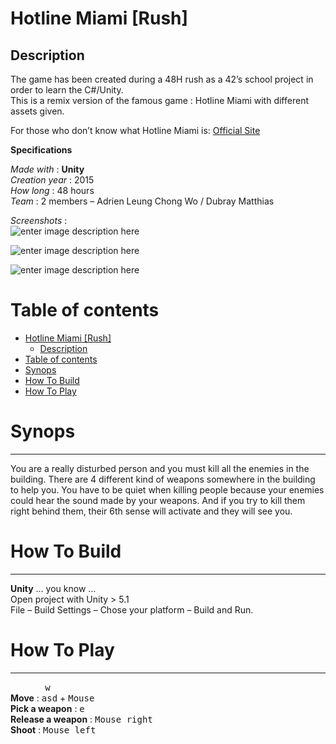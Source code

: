 <html>
<head>
<meta charset="utf-8">
<meta name="viewport" content="width=device-width, initial-scale=1.0">
<link rel="stylesheet" href="https://stackedit.io/res-min/themes/base.css" />
<script type="text/javascript" src="https://cdn.mathjax.org/mathjax/latest/MathJax.js?config=TeX-AMS_HTML"></script>
</head>
<body><div class="container"><h1 id="hotline-miami-rush"><strong>Hotline Miami [Rush]</strong></h1>



<h2 id="description">Description</h2>

<p>The game has been created during a 48H rush as a 42’s school project in order to learn the C#/Unity. <br>
This is a remix version of the famous game : Hotline Miami with different assets given.</p>

<p>For those who don’t know what Hotline Miami is: <a href="http://www.hotlinemiami.com">Official Site</a></p>

<p><strong>Specifications</strong></p>

<p><em>Made with</em> : <strong>Unity</strong> <br>
<em>Creation year</em> : 2015 <br>
<em>How long</em> : 48 hours <br>
<em>Team</em> : 2 members – Adrien Leung Chong Wo / Dubray Matthias</p>

<p><em>Screenshots</em> :  <br>
<img src="http://matthiasdubray.com/screenshots/HM.PNG" alt="enter image description here" title=""></p>

<p><img src="http://matthiasdubray.com/screenshots/HM3.PNG" alt="enter image description here" title=""></p>

<p><img src="http://matthiasdubray.com/screenshots/HM4.PNG" alt="enter image description here" title=""></p>

<h1 id="table-of-contents">Table of contents</h1>

<p><div class="toc">
<ul>
<li><a href="#hotline-miami-rush">Hotline Miami [Rush]</a><ul>
<li><a href="#description">Description</a></li>
</ul>
</li>
<li><a href="#table-of-contents">Table of contents</a></li>
<li><a href="#synops">Synops</a></li>
<li><a href="#how-to-build">How To Build</a></li>
<li><a href="#how-to-play">How To Play</a></li>
</ul>
</div>
</p>



<h1 id="synops">Synops</h1>

<hr>

<p>You are a really disturbed person and you must kill all the enemies in the building. There are 4 different kind of weapons somewhere in the building to help you. You have to be quiet when killing people because your enemies could hear the sound made by your weapons. And if you try to kill them right behind them, their 6th sense will activate and they will see you.</p>



<h1 id="how-to-build">How To Build</h1>

<hr>

<p><strong>Unity</strong> …  you know …  <br>
Open project with Unity &gt; 5.1 <br>
File – Build Settings – Chose your platform – Build and Run.</p>



<h1 id="how-to-play">How To Play</h1>

<hr>

<p>&nbsp;&nbsp;&nbsp;&nbsp;&nbsp;&nbsp;&nbsp;&nbsp;&nbsp;&nbsp;&nbsp;&nbsp;&nbsp;&nbsp;<kbd>w</kbd> <br>
<strong>Move</strong> : <kbd>a</kbd><kbd>s</kbd><kbd>d</kbd> + <kbd>Mouse</kbd> <br>
<strong>Pick a weapon</strong> : <kbd>e</kbd> <br>
<strong>Release a weapon</strong> : <kbd>Mouse right</kbd> <br>
<strong>Shoot</strong> : <kbd>Mouse left</kbd></p></div></body>
</html>
